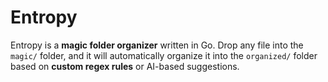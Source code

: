 # Entropy

Entropy is a **magic folder organizer** written in Go. Drop any file into the `magic/` folder, and it will automatically organize it into the `organized/` folder based on **custom regex rules** or AI-based suggestions.